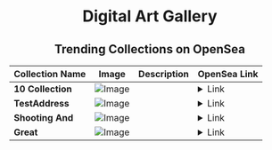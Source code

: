 <div align="center">

# Digital Art Gallery

## Trending Collections on OpenSea

| Collection Name                       | Image                                                                                     | Description                       | OpenSea Link                                                                                          |
|---------------------------------------|-------------------------------------------------------------------------------------------|-----------------------------------|--------------------------------------------------------------------------------------------------------|
| **10 Collection** | ![Image](https://i.seadn.io/s/raw/files/3bc6956031bb11bedf7781ce98edce05.jpg?w=500&auto=format?w=200&auto=format) |  | <details><summary>Link</summary>[10 Collection](https://opensea.io/collection/10-collection-41590)</details> |
| **TestAddress** | ![Image](https://i.seadn.io/s/raw/files/f97975e29b7344efcacef465bfd6e7d2.png?w=500&auto=format?w=200&auto=format) |  | <details><summary>Link</summary>[TestAddress](https://opensea.io/collection/testaddress)</details> |
| **Shooting And** | ![Image](https://i.seadn.io/s/raw/files/dd2a5cc4d424f341ab3a7309c69fbdea.jpg?w=500&auto=format?w=200&auto=format) |  | <details><summary>Link</summary>[Shooting And](https://opensea.io/collection/shooting-and)</details> |
| **Great** | ![Image](https://i.seadn.io/s/raw/files/8fb965f5074e21f5b09abd5245b76258.jpg?w=500&auto=format?w=200&auto=format) |  | <details><summary>Link</summary>[Great](https://opensea.io/collection/great-102)</details> |

</div>